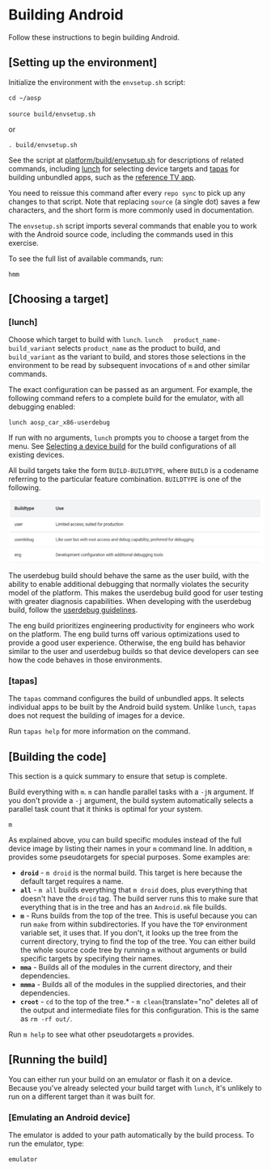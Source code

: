

Building Android
================

Follow these instructions to begin building Android.

[Setting up the environment]
----------------------------------------------------------------------------

Initialize the environment with the `envsetup.sh` script:



```
cd ~/aosp

source build/envsetup.sh
```

or



```
. build/envsetup.sh
```

See the script at
[platform/build/envsetup.sh](https://android.googlesource.com/platform/build/+/refs/heads/master/envsetup.sh)
for descriptions of related commands, including
[lunch](https://source.android.com/setup/build/building#lunch) for
selecting device targets and
[tapas](https://source.android.com/setup/build/building#tapas) for
building unbundled apps, such as the [reference TV
app](https://source.android.com/devices/tv/reference-tv-app).

You need to reissue this command after every `repo sync` to pick up any changes to that script. Note that replacing
`source` (a
single dot) saves a few characters, and the short form is more commonly
used in documentation.

The `envsetup.sh` script imports several
commands that enable you to work with the Android source code, including
the commands used in this exercise.

To see the full list of available commands, run:



```
hmm
```

[Choosing a target]
-------------------------------------------------------------------

### [lunch]

Choose which target to build with `lunch`.
`lunch   product_name-build_variant` selects
`product_name` as the product to build, and
`build_variant` as the variant to build, and
stores those selections in the environment to be read by subsequent
invocations of `m` and other similar commands.

The exact configuration can be passed as an argument. For example, the
following command refers to a complete build for the emulator, with all
debugging enabled:



```
lunch aosp_car_x86-userdebug
```

If run with no arguments, `lunch` prompts you
to choose a target from the menu. See [Selecting a device
build](https://source.android.com/setup/build/running#selecting-device-build)
for the build configurations of all existing devices.

All build targets take the form `BUILD-BUILDTYPE`, where `BUILD` is a codename
referring to the particular feature combination.
`BUILDTYPE` is one of the following.

![](./images/s1.png)

The userdebug build should behave the same as the user build, with the
ability to enable additional debugging that normally violates the
security model of the platform. This makes the userdebug build good for
user testing with greater diagnosis capabilities. When developing with
the userdebug build, follow the [userdebug
guidelines](https://source.android.com/setup/develop/new-device#userdebug-guidelines).

The eng build prioritizes engineering productivity for engineers who
work on the platform. The eng build turns off various optimizations used
to provide a good user experience. Otherwise, the eng build has behavior
similar to the user and userdebug builds so that device developers can
see how the code behaves in those environments.


### [tapas]

The `tapas` command configures the build of
unbundled apps. It selects individual apps to be built by the Android
build system. Unlike `lunch`,
`tapas` does not request the building of
images for a device.

Run `tapas help` for more information on the
command.

[Building the code]
-------------------------------------------------------------------

This section is a quick summary to ensure that setup is complete.

Build everything with `m`. `m` can handle parallel tasks with a `-jN` argument. If you don\'t provide a `-j` argument, the build system automatically selects a parallel
task count that it thinks is optimal for your system.



```
m
```

As explained above, you can build specific modules instead of the full
device image by listing their names in your `m` command line. In addition, `m`
provides some pseudotargets for special purposes. Some examples are:

-   **`droid`** - `m droid` is the normal build. This target is here because the
    default target requires a name.
-   **`all`** - `m all` builds everything that `m droid` does, plus everything that doesn\'t have the
    `droid` tag. The build server runs this to
    make sure that everything that is in the tree and has an
    `Android.mk` file builds.
-   **`m`** - Runs builds from the top of the
    tree. This is useful because you can run `make` from within subdirectories. If you have the
    `TOP` environment variable set, it uses
    that. If you don\'t, it looks up the tree from the current
    directory, trying to find the top of the tree. You can either build
    the whole source code tree by running `m`
    without arguments or build specific targets by specifying their
    names.
-   **`mma`** - Builds all of the modules in
    the current directory, and their dependencies.
-   **`mmma`** - Builds all of the modules in
    the supplied directories, and their dependencies.
-   **`croot`** - `cd` to the top of the tree.* - `m clean`{translate="no" deletes all of the output and intermediate files for this
    configuration. This is the same as `rm -rf out/`.

Run `m help` to see what other pseudotargets
`m` provides.

[Running the build]
-------------------------------------------------------------------

You can either run your build on an emulator or flash it on a device.
Because you\'ve already selected your build target with
`lunch`, it\'s unlikely to run on a different
target than it was built for.

### [Emulating an Android device]

The emulator is added to your path automatically by the build process.
To run the emulator, type:


```
emulator
```
